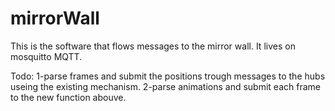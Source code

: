 # mirrorWall
This is the software that flows messages to the mirror wall.
It lives on mosquitto MQTT.


Todo: 
1-parse frames and submit the positions trough messages to the hubs useing the existing mechanism.
2-parse animations and submit each frame to the new function abouve.
